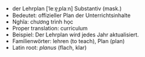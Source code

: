 - der Lehrplan	[ˈleːɐ̯ˌplaːn]	Substantiv (mask.)
- Bedeutet: offizieller Plan der Unterrichtsinhalte
- Nghĩa: chương trình học
- Proper translation: curriculum
- Beispiel: Der Lehrplan wird jedes Jahr aktualisiert.
- Familienwörter: lehren (to teach), Plan (plan)	
- Latin root: *planus* (flach, klar)